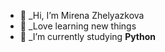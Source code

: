 - 👋 _Hi, I’m Mirena Zhelyazkova
- 👀 _Love learning new things
- 🌱 _I’m currently studying **Python**

<!---
mirena33/mirena33 is a ✨ special ✨ repository because its `README.md` (this file) appears on your GitHub profile.
You can click the Preview link to take a look at your changes.
--->
